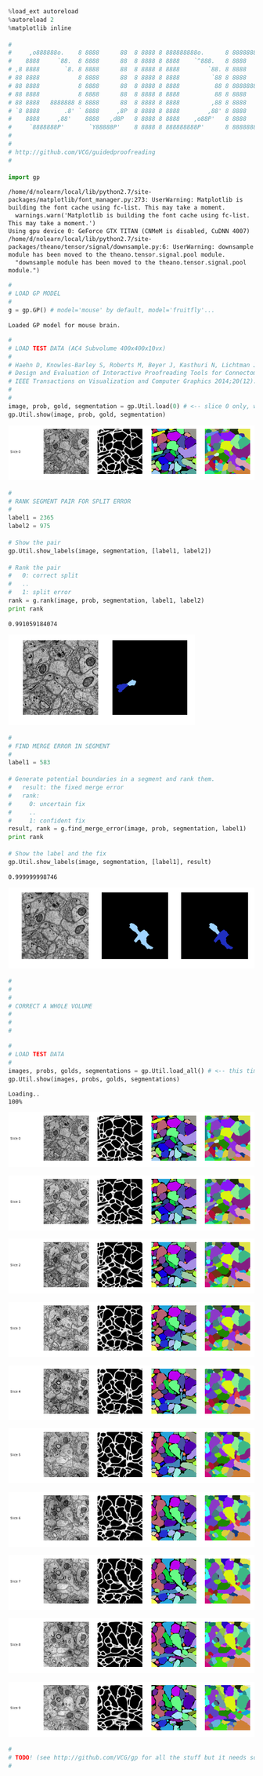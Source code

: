 

```python
%load_ext autoreload
%autoreload 2
%matplotlib inline
                                                                                                                                                                                                                                                                                               
# 
#     ,o888888o.    8 8888      88  8 8888 8 888888888o.      8 8888888888   8 888888888o.      
#    8888     `88.  8 8888      88  8 8888 8 8888    `^888.   8 8888         8 8888    `^888.   
# ,8 8888       `8. 8 8888      88  8 8888 8 8888        `88. 8 8888         8 8888        `88. 
# 88 8888           8 8888      88  8 8888 8 8888         `88 8 8888         8 8888         `88 
# 88 8888           8 8888      88  8 8888 8 8888          88 8 888888888888 8 8888          88 
# 88 8888           8 8888      88  8 8888 8 8888          88 8 8888         8 8888          88 
# 88 8888   8888888 8 8888      88  8 8888 8 8888         ,88 8 8888         8 8888         ,88 
# `8 8888       .8' ` 8888     ,8P  8 8888 8 8888        ,88' 8 8888         8 8888        ,88' 
#    8888     ,88'    8888   ,d8P   8 8888 8 8888    ,o88P'   8 8888         8 8888    ,o88P'   
#     `8888888P'       `Y88888P'    8 8888 8 888888888P'      8 888888888888 8 888888888P'      
#
#                                                                        P R O O F R E A D I N G
# http://github.com/VCG/guidedproofreading
#

import gp
```

    /home/d/nolearn/local/lib/python2.7/site-packages/matplotlib/font_manager.py:273: UserWarning: Matplotlib is building the font cache using fc-list. This may take a moment.
      warnings.warn('Matplotlib is building the font cache using fc-list. This may take a moment.')
    Using gpu device 0: GeForce GTX TITAN (CNMeM is disabled, CuDNN 4007)
    /home/d/nolearn/local/lib/python2.7/site-packages/theano/tensor/signal/downsample.py:6: UserWarning: downsample module has been moved to the theano.tensor.signal.pool module.
      "downsample module has been moved to the theano.tensor.signal.pool module.")



```python
#
# LOAD GP MODEL
#
g = gp.GP() # model='mouse' by default, model='fruitfly'...
```

    Loaded GP model for mouse brain.



```python
#
# LOAD TEST DATA (AC4 Subvolume 400x400x10vx)
#
# Haehn D, Knowles-Barley S, Roberts M, Beyer J, Kasthuri N, Lichtman JW, Pfister H. 
# Design and Evaluation of Interactive Proofreading Tools for Connectomics.
# IEEE Transactions on Visualization and Computer Graphics 2014;20(12):2466-2475.
#
#
image, prob, gold, segmentation = gp.Util.load(0) # <-- slice 0 only, we will load all later..
gp.Util.show(image, prob, gold, segmentation)
```


![png](doc/output_2_0.png)



```python
#
# RANK SEGMENT PAIR FOR SPLIT ERROR
#
label1 = 2365
label2 = 975

# Show the pair
gp.Util.show_labels(image, segmentation, [label1, label2])

# Rank the pair
#   0: correct split
#   ..
#   1: split error
rank = g.rank(image, prob, segmentation, label1, label2)
print rank
```

    0.991059184074



![png](doc/output_3_1.png)



```python
#
# FIND MERGE ERROR IN SEGMENT 
#
label1 = 583

# Generate potential boundaries in a segment and rank them.
#   result: the fixed merge error
#   rank:
#     0: uncertain fix
#     ..
#     1: confident fix
result, rank = g.find_merge_error(image, prob, segmentation, label1)
print rank

# Show the label and the fix
gp.Util.show_labels(image, segmentation, [label1], result)
```

    0.999999998746



![png](doc/output_4_1.png)



```python
#
#
#
# CORRECT A WHOLE VOLUME
#
#
#
```


```python
#
# LOAD TEST DATA
#
images, probs, golds, segmentations = gp.Util.load_all() # <-- this time we load all 10 slices
gp.Util.show(images, probs, golds, segmentations)
```

    Loading..
    100%


![png](doc/output_6_1.png)



![png](doc/output_6_2.png)



![png](doc/output_6_3.png)



![png](doc/output_6_4.png)



![png](doc/output_6_5.png)



![png](doc/output_6_6.png)



![png](doc/output_6_7.png)



![png](doc/output_6_8.png)



![png](doc/output_6_9.png)



![png](doc/output_6_10.png)



```python
#
# TODO! (see http://github.com/VCG/gp for all the stuff but it needs some cleanup!)
#
```
